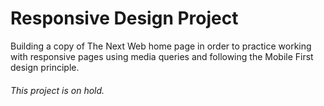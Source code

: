 # Responsive Design Project

Building a copy of The Next Web home page in order to practice working with responsive pages using media queries and following the Mobile First design principle.

###### This project is on hold.
